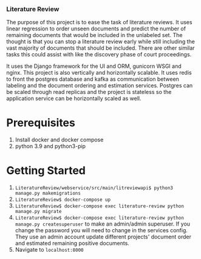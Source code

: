 ### Literature Review

The purpose of this project is to ease the task of literature reviews. It uses linear regression to order unseen
documents and predict the number of remaining documents that would be included in the unlabeled set. The thought is that
you can stop a literature review early while still including the vast majority of documents that should be included.
There are other similar tasks this could assist with like the discovery phase of court proceedings.

It uses the Django framework for the UI and ORM, gunicorn WSGI and nginx. This project is also vertically and 
horizontally scalable. It uses redis to front the postgres database and kafka as communication between labeling and 
the document ordering and estimation services. Postgres can be scaled through read replicas and the project is 
stateless so the application service can be horizontally scaled as well.

# Prerequisites
1. Install docker and docker compose
2. python 3.9 and python3-pip

# Getting Started
1. `LiteratureReview/webservice/src/main/litreviewapi$ python3 manage.py makemigrations`
2. `LiteratureReview$ docker-compose up`
3. `LiteratureReview$ docker-compose exec literature-review python manage.py migrate`
4. `LiteratureReview$ docker-compose exec literature-review python manage.py createsuperuser` to make an admin/admin superuser. If you change the password you will need to change in the services config. They use an admin account update different projects' document order and estimated remaining positive documents.
5. Navigate to `localhost:8000`

